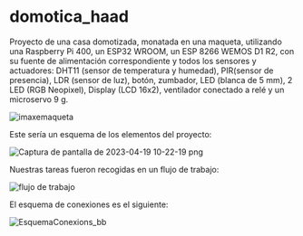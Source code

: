 # domotica_haad

Proyecto de una casa domotizada, monatada en una maqueta, utilizando una Raspberry Pi 400, un ESP32 WROOM, un ESP 8266 WEMOS D1 R2, con su fuente de
alimentación correspondiente y todos los sensores y actuadores: 
DHT11 (sensor de temperatura y humedad), PIR(sensor de presencia), LDR (sensor de luz), botón, zumbador, LED (blanca de 5 mm), 2 LED (RGB Neopixel),
Display (LCD 16x2), ventilador conectado a relé y un microservo 9 g.

![imaxemaqueta](https://user-images.githubusercontent.com/129267162/232457018-6497f808-070c-4534-89fc-3563648cc5f4.png)

Este sería un esquema de los elementos del proyecto:

![Captura de pantalla de 2023-04-19 10-22-19 png](https://user-images.githubusercontent.com/129267162/233946745-0ae100c9-0830-4704-a98e-565b2d68eb33.png)

Nuestras tareas fueron recogidas en un flujo de trabajo:

![flujo de trabajo](https://user-images.githubusercontent.com/129267162/235868011-9c8ea5f6-580a-4b8c-9065-f809baad6b3a.png)

El esquema de conexiones es el siguiente:

![EsquemaConexions_bb](https://user-images.githubusercontent.com/129267162/235868787-1eb2e51c-4d2c-4b97-a398-12d2cd094dd8.svg)
